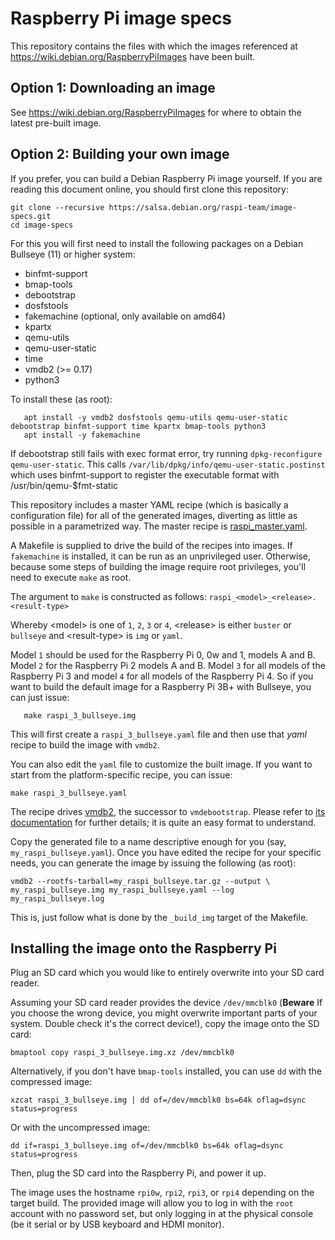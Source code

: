# Raspberry Pi image specs

This repository contains the files with which the images referenced at
https://wiki.debian.org/RaspberryPiImages have been built.

## Option 1: Downloading an image

See https://wiki.debian.org/RaspberryPiImages for where to obtain the
latest pre-built image.

## Option 2: Building your own image

If you prefer, you can build a Debian Raspberry Pi image
yourself. If you are reading this document online, you should first
clone this repository:

```shell
git clone --recursive https://salsa.debian.org/raspi-team/image-specs.git
cd image-specs
```

For this you will first need to install the following packages on a
Debian Bullseye (11) or higher system:

* binfmt-support
* bmap-tools
* debootstrap
* dosfstools
* fakemachine (optional, only available on amd64)
* kpartx
* qemu-utils
* qemu-user-static
* time
* vmdb2 (>= 0.17)
* python3

To install these (as root):
```shell
   apt install -y vmdb2 dosfstools qemu-utils qemu-user-static debootstrap binfmt-support time kpartx bmap-tools python3
   apt install -y fakemachine
```

If debootstrap still fails with exec format error, try
running `dpkg-reconfigure qemu-user-static`. This calls
`/var/lib/dpkg/info/qemu-user-static.postinst` which uses binfmt-support
to register the executable format with /usr/bin/qemu-$fmt-static

This repository includes a master YAML recipe (which is basically a
configuration file) for all of the generated images, diverting as
little as possible in a parametrized way. The master recipe is
[raspi_master.yaml](raspi_master.yaml).

A Makefile is supplied to drive the build of the recipes into images.
If `fakemachine` is installed, it can be run as an unprivileged user.
Otherwise, because some steps of building the image require root privileges,
you'll need to execute `make` as root.

The argument to `make` is constructed as follows:
`raspi_<model>_<release>.<result-type>`

Whereby <model\> is one of `1`, `2`, `3` or `4`, <release\> is either `buster`
or `bullseye` and <result-type\> is `img` or `yaml`.

Model `1` should be used for the Raspberry Pi 0, 0w and 1, models A and
B. Model `2` for the Raspberry Pi 2 models A and B. Model `3` for all
models of the Raspberry Pi 3 and model `4` for all models of the
Raspberry Pi 4.
So if you want to build the default image for a Raspberry Pi 3B+ with
Bullseye, you can just issue:

```shell
   make raspi_3_bullseye.img
```

This will first create a `raspi_3_bullseye.yaml` file and then use that
*yaml* recipe to build the image with `vmdb2`.

You can also edit the `yaml` file to customize the built image. If you
want to start from the platform-specific recipe, you can issue:

```shell 
make raspi_3_bullseye.yaml 
``` 
The recipe drives [vmdb2](https://vmdb2.liw.fi/), the successor to
`vmdebootstrap`. Please refer to [its
documentation](https://vmdb2.liw.fi/documentation/) for further details;
it is quite an easy format to understand.

Copy the generated file to a name descriptive enough for you (say,
`my_raspi_bullseye.yaml`). Once you have edited the recipe for your
specific needs, you can generate the image by issuing the following (as
root):

```shell
vmdb2 --rootfs-tarball=my_raspi_bullseye.tar.gz --output \
my_raspi_bullseye.img my_raspi_bullseye.yaml --log my_raspi_bullseye.log
```

This is, just follow what is done by the `_build_img` target of the
Makefile.

## Installing the image onto the Raspberry Pi

Plug an SD card which you would like to entirely overwrite into your SD card reader.

Assuming your SD card reader provides the device `/dev/mmcblk0`
(**Beware** If you choose the wrong device, you might overwrite
important parts of your system.  Double check it's the correct
device!), copy the image onto the SD card:

```shell
bmaptool copy raspi_3_bullseye.img.xz /dev/mmcblk0
```

Alternatively, if you don't have `bmap-tools` installed, you can use
`dd` with the compressed image:

```shell
xzcat raspi_3_bullseye.img | dd of=/dev/mmcblk0 bs=64k oflag=dsync status=progress
```

Or with the uncompressed image:

```shell
dd if=raspi_3_bullseye.img of=/dev/mmcblk0 bs=64k oflag=dsync status=progress
```

Then, plug the SD card into the Raspberry Pi, and power it up.

The image uses the hostname `rpi0w`, `rpi2`, `rpi3`, or `rpi4` depending on the
target build. The provided image will allow you to log in with the
`root` account with no password set, but only logging in at the
physical console (be it serial or by USB keyboard and HDMI monitor).
